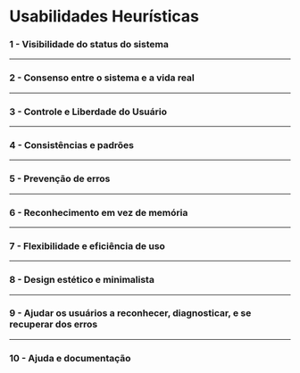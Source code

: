 # Usabilidades Heurísticas

### 1 - Visibilidade do status do sistema

---

### 2 - Consenso entre o sistema e a vida real

---

### 3 - Controle e Liberdade do Usuário

---

### 4 - Consistências e padrões


---

### 5 - Prevenção de erros


---

### 6 - Reconhecimento em vez de memória


---

### 7 - Flexibilidade e eficiência de uso

---

### 8 - Design estético e minimalista

---

### 9 - Ajudar os usuários a reconhecer, diagnosticar, e se recuperar dos erros

---

### 10 - Ajuda e documentação


